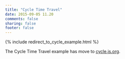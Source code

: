 ```yaml
---
title: "Cycle Time Travel"
date: 2015-09-05 11.20
comments: false
sharing: false
footer: false
---
```

{% include redirect_to_cycle_example.html %}

The Cycle Time Travel example has move to [cycle.js.org](http://cycle.js.org/cycle-time-travel).
